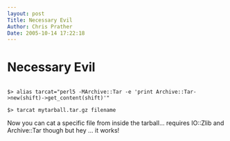 ```yaml
---
layout: post
Title: Necessary Evil  
Author: Chris Prather
Date: 2005-10-14 17:22:18
---
```


# Necessary Evil
<code>
$> alias tarcat="perl5 -MArchive::Tar -e 'print Archive::Tar->new(shift)->get_content(shift)'"
</code><code>
$> tarcat mytarball.tar.gz filename
</code>

Now you can cat a specific file from inside the tarball... requires IO::Zlib and Archive::Tar though but hey ... it works!
